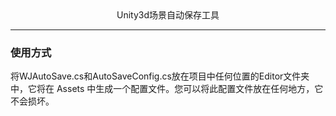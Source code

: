 <div align='center'>Unity3d场景自动保存工具</div>

---
### 使用方式
将WJAutoSave.cs和AutoSaveConfig.cs放在项目中任何位置的Editor文件夹中，它将在 Assets 中生成一个配置文件。您可以将此配置文件放在任何地方，它不会损坏。